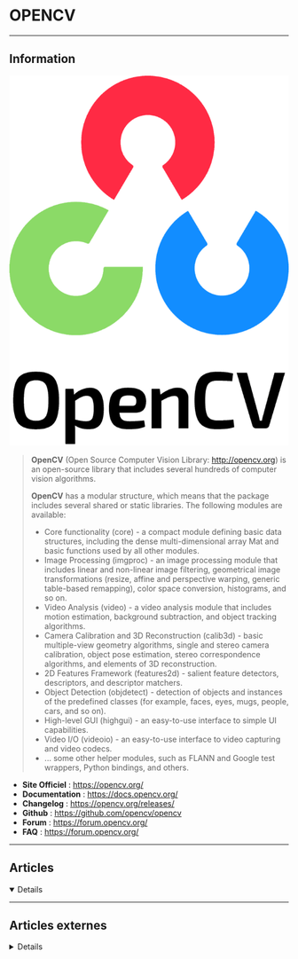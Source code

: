 # OPENCV
----

## <i class="fa-solid fa-hashtag"></i> Information

![Logo](../../_media/developpement/opencv/opencv_logo_black.png ':size=250 :no-zoom')


> <i class="fa-solid fa-quote-left"></i> **OpenCV** (Open Source Computer Vision Library: http://opencv.org) is an open-source library that includes several hundreds of computer vision algorithms.
>
> **OpenCV** has a modular structure, which means that the package includes several shared or static libraries. The following modules are available:
>
> - Core functionality (core) - a compact module defining basic data structures, including the dense multi-dimensional array Mat and basic functions used by all other modules.
> - Image Processing (imgproc) - an image processing module that includes linear and non-linear image filtering, geometrical image transformations (resize, affine and perspective warping, generic table-based remapping), color space conversion, histograms, and so on.
> - Video Analysis (video) - a video analysis module that includes motion estimation, background subtraction, and object tracking algorithms.
> - Camera Calibration and 3D Reconstruction (calib3d) - basic multiple-view geometry algorithms, single and stereo camera calibration, object pose estimation, stereo correspondence algorithms, and elements of 3D reconstruction.
> - 2D Features Framework (features2d) - salient feature detectors, descriptors, and descriptor matchers.
> - Object Detection (objdetect) - detection of objects and instances of the predefined classes (for example, faces, eyes, mugs, people, cars, and so on).
> - High-level GUI (highgui) - an easy-to-use interface to simple UI capabilities.
> - Video I/O (videoio) - an easy-to-use interface to video capturing and video codecs.
> - ... some other helper modules, such as FLANN and Google test wrappers, Python bindings, and others. <i class="fa-solid fa-quote-left fa-rotate-180"></i>


- <i class="fa-solid fa-globe"></i> **Site Officiel** : https://opencv.org/
- <i class="fa-solid fa-book"></i> **Documentation** : https://docs.opencv.org/
- <i class="fa-solid fa-file-circle-question"></i> **Changelog** : https://opencv.org/releases/
- <i class="fa-brands fa-github"></i> **Github** : https://github.com/opencv/opencv
- <i class="fas fa-comments"></i> **Forum** : https://forum.opencv.org/
- <i class="far fa-question-circle"></i> **FAQ** : https://forum.opencv.org/
 

---

## <i class="fa-regular fa-newspaper"></i> Articles

<details open>

</details>

---

## <i class="fa-solid fa-glasses"></i> Articles externes

<details>

- [Run Hundreds of Experiments with OpenCV and Hydra](https://dzone.com/articles/run-hundreds-of-experiments-with-opencv-and-hydra)
- [How to Install OpenCV on Ubuntu 20.04](https://linuxize.com/post/how-to-install-opencv-on-ubuntu-20-04/)
- [How to Install OpenCV on CentOS 8](https://linuxize.com/post/how-to-install-opencv-on-centos-8/)
- [How to Install Open Source Computer Vision Library (OpenCV) on CentOS 8](https://www.howtoforge.com/how-to-install-opencv-on-centos-8/)
- [How to Install OpenCV on Raspberry Pi](https://linuxize.com/post/how-to-install-opencv-on-raspberry-pi/)
- [Deep Neural Networks With OpenCV and Clojure on AWS Lambda](https://dzone.com/articles/never-too-late-for-some-opencv-and-clojure-on-aws)
- [How to Install OpenCV on Debian 10 Linux](https://linuxize.com/post/how-to-install-opencv-on-debian-10/)
- [OpenCV Color Spaces ( cv2.cvtColor )](https://laptrinhx.com/opencv-color-spaces-cv2-cvtcolor-619242142/)
- [OpenCV Morphological Operations](https://laptrinhx.com/opencv-morphological-operations-983439302/)
- [OpenCV Smoothing and Blurring](https://laptrinhx.com/opencv-smoothing-and-blurring-3566237418/)
- [OpenCV Thresholding ( cv2.threshold )](https://laptrinhx.com/opencv-thresholding-cv2-threshold-1039389663/)
- [OpenCV Image Histograms ( cv2.calcHist )](https://laptrinhx.com/opencv-image-histograms-cv2-calchist-1374281932/)
- [OpenCV: An Excellent Tool for Computer Vision](https://www.opensourceforu.com/2020/10/opencv-an-excellent-tool-for-computer-vision/)

</details>
